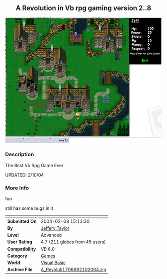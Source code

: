 ﻿<div align="center">

## A Revolution in Vb rpg gaming version 2\.\.8

<img src="PIC2004231717531095.gif">
</div>

### Description

The Best Vb Rpg Game Ever

UPDATED! 2/10/04
 
### More Info
 
fun

still has some bugs in it


<span>             |<span>
---                |---
**Submitted On**   |2004-02-08 15:13:30
**By**             |[Jeffery Taylor](https://github.com/Planet-Source-Code/PSCIndex/blob/master/ByAuthor/jeffery-taylor.md)
**Level**          |Advanced
**User Rating**    |4.7 (211 globes from 45 users)
**Compatibility**  |VB 6\.0
**Category**       |[Games](https://github.com/Planet-Source-Code/PSCIndex/blob/master/ByCategory/games__1-38.md)
**World**          |[Visual Basic](https://github.com/Planet-Source-Code/PSCIndex/blob/master/ByWorld/visual-basic.md)
**Archive File**   |[A\_Revoluti1706882102004\.zip](https://github.com/Planet-Source-Code/jeffery-taylor-a-revolution-in-vb-rpg-gaming-version-2-8__1-51464/archive/master.zip)








